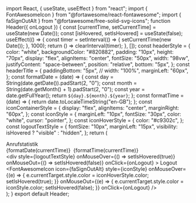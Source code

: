 import React, { useState, useEffect } from "react";
import { FontAwesomeIcon } from "@fortawesome/react-fontawesome";
import { faSignOutAlt } from "@fortawesome/free-solid-svg-icons";
function Header({ onLogout }) {
  const [currentTime, setCurrentTime] = useState(new Date());
  const [isHovered, setIsHovered] = useState(false);
  useEffect(() => {
    const timer = setInterval(() => {
      setCurrentTime(new Date());
    }, 1000);
    return () => clearInterval(timer);
  }, []);
  const headerStyle = {
    color: "white",
    backgroundColor: "#820882",
    padding: "10px",
    height: "70px",
    display: "flex",
    alignItems: "center",
    fontSize: "50px",
    width: "98vw",
    justifyContent: "space-between",
    position: "relative",
    bottom: "5px",
  };
  const headerTitle = {
    paddingBottom: "5px",
    // width: "100%",
    marginLeft: "60px",
  };
  const formatDate = (date) => {
    const day = String(date.getDate()).padStart(2, "0");
    const month = String(date.getMonth() + 1).padStart(2, "0");
    const year = date.getFullYear();
    return `${day}.${month}.${year}`;
  };
  const formatTime = (date) => {
    return date.toLocaleTimeString("en-GB");
  };
  const iconContainerStyle = {
    display: "flex",
    alignItems: "center",
    marginRight: "60px",
  };
  const iconStyle = {
    marginLeft: "10px",
    fontSize: "30px",
    color: "white",
    cursor: "pointer",
  };
  const iconHoverStyle = {
    color: "#c9302c",
  };
  const logoutTextStyle = {
    fontSize: "10px",
    marginLeft: "15px",
    visibility: isHovered ? "visible" : "hidden",
  };
  return (
    <div style={headerStyle}>
      <div style={headerTitle}>Anrufstatistik</div>
      <div style={iconContainerStyle}>
        <div>
          {formatDate(currentTime)}&nbsp;&nbsp;{formatTime(currentTime)}
        </div>
        <div
          style={logoutTextStyle}
          onMouseOver={() => setIsHovered(true)}
          onMouseOut={() => setIsHovered(false)}
          onClick={onLogout}
        >
          Logout
        </div>
        <FontAwesomeIcon
          icon={faSignOutAlt}
          style={iconStyle}
          onMouseOver={(e) => {
            e.currentTarget.style.color = iconHoverStyle.color;
            setIsHovered(true);
          }}
          onMouseOut={(e) => {
            e.currentTarget.style.color = iconStyle.color;
            setIsHovered(false);
          }}
          onClick={onLogout}
        />
      </div>
    </div>
  );
}
export default Header;

